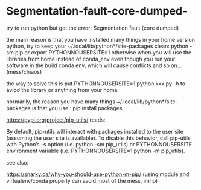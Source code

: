 # Segmentation-fault-core-dumped-
try to run python but got the error: Segmentation fault (core dumped)

the main reason is that you have installed many things in your home version python, try to keep your ~/.local/lib/python*/site-packages clean: python -sm pip or export PYTHONNOUSERSITE=1
otherwise when you will use the libraries from home instead of conda_env even though you run your software in the build conda env, which will cause conflicts and so on...(mess/chiaos)

the way to solve this is put PYTHONNOUSERSITE=1 python xxx.py -h to aviod the library or anything from your home

normarlly, the reason you have many things  ~/.local/lib/python*/site-packages is that you use : pip install packages

https://pypi.org/project/pip-utils/ reads:

By default, pip-utils will interact with packages installed to the user site (assuming the user site is available). To disable this behavior, call pip-utils with Python’s -s option (i.e. python -sm pip_utils) or PYTHONNOUSERSITE environment variable (i.e. PYTHONNOUSERSITE=1 python -m pip_utils).


see also:

https://snarky.ca/why-you-should-use-python-m-pip/ (using module and virtualenv/conda properly can avoid most of the mess, imho)

